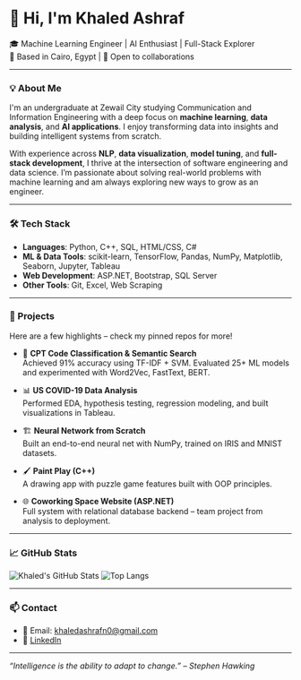 # 👋 Hi, I'm Khaled Ashraf

🎓 Machine Learning Engineer | AI Enthusiast | Full-Stack Explorer  
📍 Based in Cairo, Egypt | 🤝 Open to collaborations

---

### 💡 About Me

I'm an undergraduate at Zewail City studying Communication and Information Engineering with a deep focus on **machine learning**, **data analysis**, and **AI applications**. I enjoy transforming data into insights and building intelligent systems from scratch.

With experience across **NLP**, **data visualization**, **model tuning**, and **full-stack development**, I thrive at the intersection of software engineering and data science. I’m passionate about solving real-world problems with machine learning and am always exploring new ways to grow as an engineer.

---

### 🛠️ Tech Stack

- **Languages**: Python, C++, SQL, HTML/CSS, C#
- **ML & Data Tools**: scikit-learn, TensorFlow, Pandas, NumPy, Matplotlib, Seaborn, Jupyter, Tableau
- **Web Development**: ASP.NET, Bootstrap, SQL Server
- **Other Tools**: Git, Excel, Web Scraping

---

### 🚀 Projects

Here are a few highlights – check my pinned repos for more!

- 🧠 **CPT Code Classification & Semantic Search**  
  Achieved 91% accuracy using TF-IDF + SVM. Evaluated 25+ ML models and experimented with Word2Vec, FastText, BERT.

- 📊 **US COVID-19 Data Analysis**  
  Performed EDA, hypothesis testing, regression modeling, and built visualizations in Tableau.

- 🏗️ **Neural Network from Scratch**  
  Built an end-to-end neural net with NumPy, trained on IRIS and MNIST datasets.

- 🖌️ **Paint Play (C++)**  
  A drawing app with puzzle game features built with OOP principles.

- 🌐 **Coworking Space Website (ASP.NET)**  
  Full system with relational database backend – team project from analysis to deployment.

---

### 📈 GitHub Stats

![Khaled's GitHub Stats](https://github-readme-stats.vercel.app/api?username=KhaledAshraf10&show_icons=true&theme=default)
![Top Langs](https://github-readme-stats.vercel.app/api/top-langs/?username=KhaledAshraf10&layout=compact)

---

### 📫 Contact

- 📧 Email: khaledashrafn0@gmail.com  
- 🔗 [LinkedIn](https://www.linkedin.com/in/kashraff/)  

---

*“Intelligence is the ability to adapt to change.” – Stephen Hawking*

